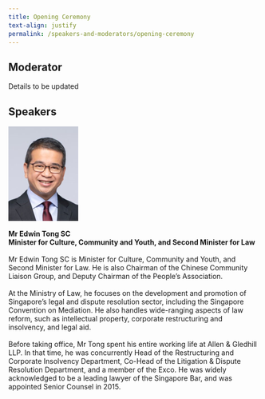 ```yaml
---
title: Opening Ceremony
text-align: justify
permalink: /speakers-and-moderators/opening-ceremony
---
```


## Moderator

Details to be updated

## Speakers

<div class="sgds-container">
  <div class="row is-desktop">
    <div class="col is-10-mobile is-5-tablet is-5-desktop is-5-widescreen is-5-fullhd">
    <img src="/images/speakers-photo-opening-Minister Edwin Tong.png" alt="Photo of Minister Edwin Tong" width=140 height=189> 
    </div>
    <div class="col">
    <p>
    <b>Mr Edwin Tong SC <br>
    Minister for Culture, Community and Youth, and Second Minister for Law <br> <br> </b>
    Mr Edwin Tong SC is Minister for Culture, Community and Youth, and Second Minister for Law. He is also Chairman of the Chinese Community Liaison Group, and Deputy Chairman of the People’s Association. <br> <br>
    At the Ministry of Law, he focuses on the development and promotion of Singapore’s legal and dispute resolution sector, including the Singapore Convention on Mediation. He also handles wide-ranging aspects of law reform, such as intellectual property, corporate restructuring and insolvency, and legal aid. <br> <br>
    Before taking office, Mr Tong spent his entire working life at Allen & Gledhill LLP. In that time, he was concurrently Head of the Restructuring and Corporate Insolvency Department, Co-Head of the Litigation & Dispute Resolution Department, and a member of the Exco. He was widely acknowledged to be a leading lawyer of the Singapore Bar, and was appointed Senior Counsel in 2015. <br> <br>
    </p>
    </div>
  </div>
</div>

